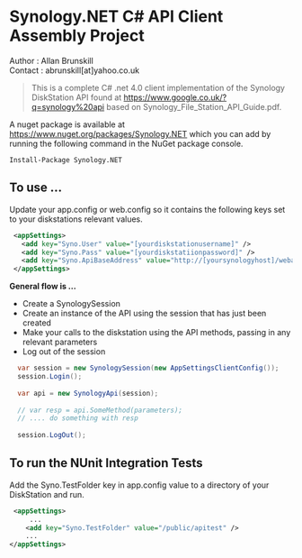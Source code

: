# Synology.NET C# API Client Assembly Project
Author  : Allan Brunskill  
Contact : abrunskill[at]yahoo.co.uk

>This is a complete C# .net 4.0 client implementation of the Synology DiskStation API found at https://www.google.co.uk/?q=synology%20api based on Synology_File_Station_API_Guide.pdf.

A nuget package is available at https://www.nuget.org/packages/Synology.NET which you can add by running the following command in the NuGet package console.
```
Install-Package Synology.NET
```

## To use ...
Update your app.config or web.config so it contains the following keys set to your diskstations relevant values.
 ```xml
  <appSettings>
    <add key="Syno.User" value="[yourdiskstationusername]" />
    <add key="Syno.Pass" value="[yourdiskstatiionpassword]" />
    <add key="Syno.ApiBaseAddress" value="http://[yoursynologyhost]/webapi" />
  </appSettings>
```
**General flow is ...**  
 - Create a SynologySession 
 - Create an instance of the API using the session that has just been created
 - Make your calls to the diskstation using the API methods, passing in any relevant parameters 
 - Log out of the session

```c#
  var session = new SynologySession(new AppSettingsClientConfig());
  session.Login();
  
  var api = new SynologyApi(session);
  
  // var resp = api.SomeMethod(parameters);
  // .... do something with resp
  
  session.LogOut();
```
## To run the NUnit Integration Tests 

Add the Syno.TestFolder key in app.config value to a directory of your DiskStation and run.
```xml
 <appSettings> 
     ...
    <add key="Syno.TestFolder" value="/public/apitest" />
    ...
</appSettings>
 ```